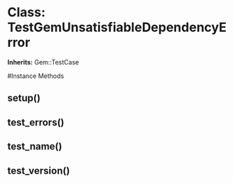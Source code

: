 # Class: TestGemUnsatisfiableDependencyError
**Inherits:** Gem::TestCase
    




#Instance Methods
## setup() [](#method-i-setup)

## test_errors() [](#method-i-test_errors)

## test_name() [](#method-i-test_name)

## test_version() [](#method-i-test_version)

